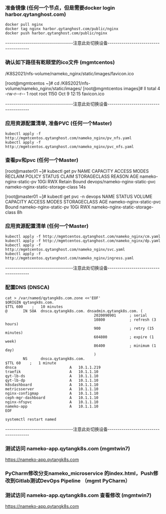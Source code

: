 ### 准备镜像 (任何一个节点，但是需要docker login harbor.qytanghost.com)
```shell script
docker pull nginx
docker tag nginx harbor.qytanghost.com/public/nginx
docker push harbor.qytanghost.com/public/nginx

```

----------------------------------注意此处切换设备--------------------------------------

### 确认如下路径有乾颐堂的ico文件 (mgmtcentos)
/K8S2021/nfs-volume/nameko_nginx/static/images/favicon.ico

[root@mgmtcentos ~]# cd /K8S2021/nfs-volume/nameko_nginx/static/images/
[root@mgmtcentos images]# ll
total 4
-rw-r--r-- 1 root root 1150 Oct  9 12:15 favicon.ico

----------------------------------注意此处切换设备--------------------------------------

### 应用资源配置清单, 准备PVC (任何一个Master)
```shell script
kubectl apply -f http://mgmtcentos.qytanghost.com/nameko_nginx/pv_nfs.yaml
kubectl apply -f http://mgmtcentos.qytanghost.com/nameko_nginx/pvc_nfs.yaml

```

### 查看pv和pvc (任何一个Master)
[root@master01 ~]# kubectl get pv
NAME                                       CAPACITY   ACCESS MODES   RECLAIM POLICY   STATUS   CLAIM                                      STORAGECLASS                        REASON   AGE
nameko-nginx-static-pv                     10Gi       RWX            Retain           Bound    devops/nameko-nginx-static-pvc             nameko-nginx-static-storage-class            14s

[root@master01 ~]# kubectl get pvc -n devops
NAME                      STATUS   VOLUME                   CAPACITY   ACCESS MODES   STORAGECLASS                        AGE
nameko-nginx-static-pvc   Bound    nameko-nginx-static-pv   10Gi       RWX            nameko-nginx-static-storage-class   8h

### 应用资源配置清单 (任何一个Master)
```shell script
kubectl apply -f http://mgmtcentos.qytanghost.com/nameko_nginx/cm.yaml
kubectl apply -f http://mgmtcentos.qytanghost.com/nameko_nginx/dp.yaml
kubectl apply -f http://mgmtcentos.qytanghost.com/nameko_nginx/svc.yaml
kubectl apply -f http://mgmtcentos.qytanghost.com/nameko_nginx/ingress.yaml

```

----------------------------------注意此处切换设备--------------------------------------

### 配置DNS (DNSCA)
```shell script
cat > /var/named/qytangk8s.com.zone <<'EOF'
$ORIGIN qytangk8s.com.
$TTL 600    ;   10 minutes
@       IN SOA  dnsca.qytangk8s.com. dnsadmin.qytangk8s.com. (
                                        2020090901      ; serial
                                        10800           ; refresh (3 hours)
                                        900             ; retry (15 minutes)
                                        604800          ; expire (1 week)
                                        86400           ; minimum (1 day)
                                        )
        NS      dnsca.qytangk8s.com.
$TTL 60    ;   1 minute
dnsca                        A   10.1.1.219
traefik                      A   10.1.1.10
qyt-lb-ds                    A   10.1.1.10
qyt-lb-dp                    A   10.1.1.10
k8sdashboard                 A   10.1.1.10
metricsserver                A   10.1.1.10
nginx-configmap              A   10.1.1.10
ceph-mgr-dashboard           A   10.1.1.10
nginx-nfspvc                 A   10.1.1.10
nameko-app                   A   10.1.1.10
EOF

systemctl restart named

```

----------------------------------注意此处切换设备--------------------------------------

### 测试访问 nameko-app.qytangk8s.com (mgmtwin7)
https://nameko-app.qytangk8s.com

### PyCharm修改分支nameko_microservice 的index.html，Push修改到Gitlab测试DevOps Pipeline （mgmt PyCharm）

### 测试访问 nameko-app.qytangk8s.com 查看修改 (mgmtwin7)
https://nameko-app.qytangk8s.com